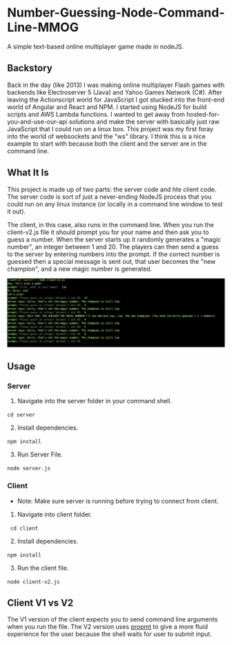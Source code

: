 # Number-Guessing-Node-Command-Line-MMOG
A simple text-based online multiplayer game made in nodeJS.


## Backstory
Back in the day (like 2013) I was making online multiplayer Flash games with backends like Electroserver 5 (Java) and Yahoo Games Network (C#). After leaving the Actionscript world for JavaScript I got stucked into the front-end world of Angular and React and NPM. I started using NodeJS for build scripts and AWS Lambda functions. I wanted to get away from hosted-for-you-and-use-our-api solutions and make the server with basically just raw JavaScript that I could run on a linux box. This project was my first foray into the world of websockets and the "ws" library. I think this is a nice example to start with because both the client and the server are in the command line.

## What It Is
This project is made up of two parts: the server code and hte client code. The server code is sort of just a never-ending NodeJS process that you could run on any linux instance (or locally in a command line window to test it out).

The client, in this case, also runs in the command line. When you run the client-v2.js file it should prompt you for your name and then ask you to guess a number. When the server starts up it randomly generates a "magic number", an integer between 1 and 20. The players can then send a guess to the server by entering numbers into the prompt. If the correct number is guessed then a special message is sent out, that user becomes the "new champion", and a new magic number is generated.  

<img src="./Number-Guessing-Game-Screenshot.png" width="800px"/>

## Usage

### Server

1) Navigate into the server folder in your command shell.

`cd server`

2) Install dependencies.

`npm install`

3) Run Server File.

`node server.js`

### Client
* Note: Make sure server is running before trying to connect from client.

1) Navigate into client folder.

` cd client`

2) Install dependencies.

`npm install`

3) Run the client file. 

`node client-v2.js`


## Client V1 vs V2
The V1 version of the client expects you to send command line arguments when you run the file. The V2 version uses [propmt](https://github.com/flatiron/prompt) to give a more fluid experience for the user because the shell waits for user to submit input. 

